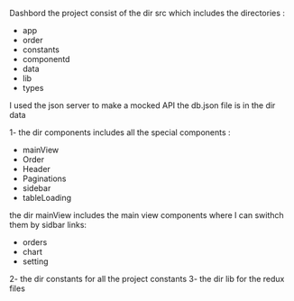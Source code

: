 Dashbord
the project consist of the dir src which includes the directories :
- app
- order
- constants
- componentd
- data
- lib
- types

I used the json server to make a mocked API
the db.json file is in the dir data

1- the dir components includes all the special components :
- mainView
- Order
- Header
- Paginations
- sidebar
- tableLoading

the dir mainView includes the main view components where I can swithch them by sidbar links:
- orders
- chart
- setting

2- the dir constants for all the project constants
3- the dir lib for the redux files


